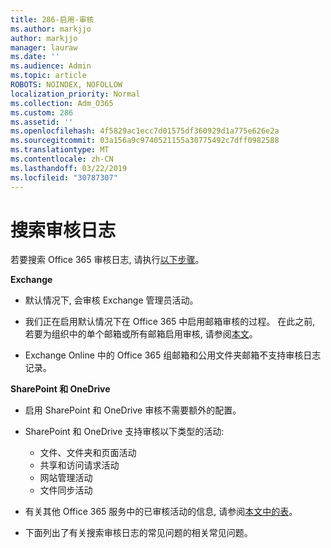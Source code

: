 ```yaml
---
title: 286-启用-审核
ms.author: markjjo
author: markjjo
manager: lauraw
ms.date: ''
ms.audience: Admin
ms.topic: article
ROBOTS: NOINDEX, NOFOLLOW
localization_priority: Normal
ms.collection: Adm_O365
ms.custom: 286
ms.assetid: ''
ms.openlocfilehash: 4f5829ac1ecc7d01575df360929d1a775e626e2a
ms.sourcegitcommit: 03a156a9c9740521155a30775492c7dff0982588
ms.translationtype: MT
ms.contentlocale: zh-CN
ms.lasthandoff: 03/22/2019
ms.locfileid: "30787307"
---
```

# <a name="search-the-audit-log"></a>搜索审核日志

若要搜索 Office 365 审核日志, 请执行[以下步骤](https://docs.microsoft.com/office365/securitycompliance/search-the-audit-log-in-security-and-compliance#search-the-audit-log)。 

**Exchange**

- 默认情况下, 会审核 Exchange 管理员活动。

- 我们正在启用默认情况下在 Office 365 中启用邮箱审核的过程。 在此之前, 若要为组织中的单个邮箱或所有邮箱启用审核, 请参阅[本文](https://docs.microsoft.com/office365/securitycompliance/enable-mailbox-auditing)。

- Exchange Online 中的 Office 365 组邮箱和公用文件夹邮箱不支持审核日志记录。

**SharePoint 和 OneDrive**

- 启用 SharePoint 和 OneDrive 审核不需要额外的配置。

- SharePoint 和 OneDrive 支持审核以下类型的活动: 

    - 文件、文件夹和页面活动
    - 共享和访问请求活动
    - 网站管理活动
    - 文件同步活动

- 有关其他 Office 365 服务中的已审核活动的信息, 请参阅[本文中的表](https://docs.microsoft.com/office365/securitycompliance/search-the-audit-log-in-security-and-compliance#audited-activities)。

- 下面列出了有关搜索审核日志[](https://docs.microsoft.com/office365/securitycompliance/search-the-audit-log-in-security-and-compliance#frequently-asked-questions)的常见问题的相关常见问题。